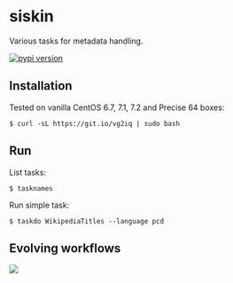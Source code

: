 siskin
======

Various tasks for metadata handling.

[![pypi version](http://img.shields.io/pypi/v/siskin.svg?style=flat)](https://pypi.python.org/pypi/siskin)

Installation
------------

Tested on vanilla CentOS 6.7, 7.1, 7.2 and Precise 64 boxes:

    $ curl -sL https://git.io/vg2iq | sudo bash

Run
---

List tasks:

    $ tasknames

Run simple task:

    $ taskdo WikipediaTitles --language pcd

Evolving workflows
------------------

![](http://i.imgur.com/8bFvSvN.gif)
